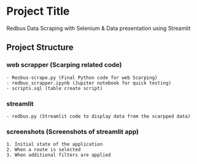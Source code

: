 
# Project Title

Redbus Data Scraping with Selenium & Data presentation using Streamlit



## Project Structure

### web scrapper (Scarping related code)
    - Resbus-scrape.py (Final Python code for web Scarping)
    - redbus_scrapper.ipynb (Jupiter notebook for quick testing)
    - scripts.sql (table create script)

### streamlit
    - redbus.py (Streamlit code to display data from the scarpped data)

### screenshots (Screenshots of streamlit app)
    1. Initial state of the application
    2. When a route is selected
    3. When additional filters are applied